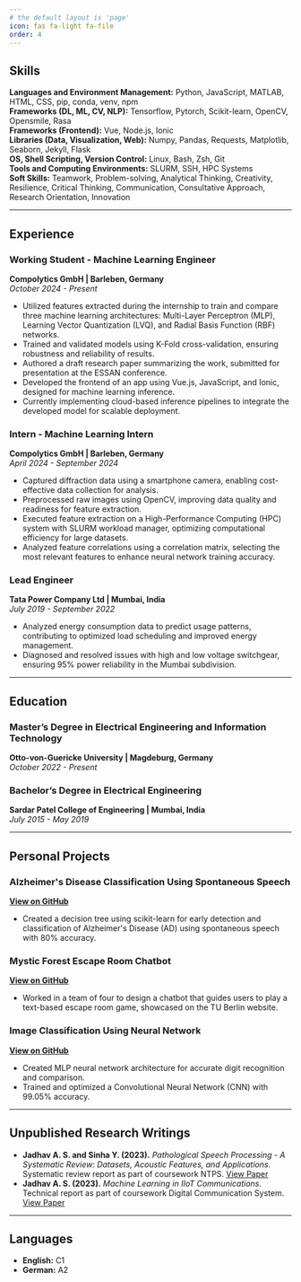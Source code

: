 ```yaml
---
# the default layout is 'page'
icon: fas fa-light fa-file
order: 4
---
```





## Skills  
**Languages and Environment Management:** Python, JavaScript, MATLAB, HTML, CSS, pip, conda, venv, npm  
**Frameworks (DL, ML, CV, NLP):** Tensorflow, Pytorch, Scikit-learn, OpenCV, Opensmile, Rasa  
**Frameworks (Frontend):** Vue, Node.js, Ionic  
**Libraries (Data, Visualization, Web):** Numpy, Pandas, Requests, Matplotlib, Seaborn, Jekyll, Flask  
**OS, Shell Scripting, Version Control:** Linux, Bash, Zsh, Git  
**Tools and Computing Environments:** SLURM, SSH, HPC Systems  
**Soft Skills:** Teamwork, Problem-solving, Analytical Thinking, Creativity, Resilience, Critical Thinking, Communication, Consultative Approach, Research Orientation, Innovation  

---

## Experience  

### **Working Student - Machine Learning Engineer**  
**Compolytics GmbH | Barleben, Germany**  
*October 2024 - Present*  
- Utilized features extracted during the internship to train and compare three machine learning architectures: Multi-Layer Perceptron (MLP), Learning Vector Quantization (LVQ), and Radial Basis Function (RBF) networks.  
- Trained and validated models using K-Fold cross-validation, ensuring robustness and reliability of results.  
- Authored a draft research paper summarizing the work, submitted for presentation at the ESSAN conference.  
- Developed the frontend of an app using Vue.js, JavaScript, and Ionic, designed for machine learning inference.  
- Currently implementing cloud-based inference pipelines to integrate the developed model for scalable deployment.  

### **Intern - Machine Learning Intern**  
**Compolytics GmbH | Barleben, Germany**  
*April 2024 - September 2024*  
- Captured diffraction data using a smartphone camera, enabling cost-effective data collection for analysis.  
- Preprocessed raw images using OpenCV, improving data quality and readiness for feature extraction.  
- Executed feature extraction on a High-Performance Computing (HPC) system with SLURM workload manager, optimizing computational efficiency for large datasets.  
- Analyzed feature correlations using a correlation matrix, selecting the most relevant features to enhance neural network training accuracy.  

### **Lead Engineer**  
**Tata Power Company Ltd | Mumbai, India**  
*July 2019 - September 2022*  
- Analyzed energy consumption data to predict usage patterns, contributing to optimized load scheduling and improved energy management.  
- Diagnosed and resolved issues with high and low voltage switchgear, ensuring 95% power reliability in the Mumbai subdivision.  

---

## Education  

### **Master’s Degree in Electrical Engineering and Information Technology**  
**Otto-von-Guericke University | Magdeburg, Germany**  
*October 2022 - Present*  

### **Bachelor’s Degree in Electrical Engineering**  
**Sardar Patel College of Engineering | Mumbai, India**  
*July 2015 - May 2019*  

---

## Personal Projects  

### **Alzheimer's Disease Classification Using Spontaneous Speech**  
**[View on GitHub](https://github.com/ashishjadhav/AD_classification)**  
- Created a decision tree using scikit-learn for early detection and classification of Alzheimer's Disease (AD) using spontaneous speech with 80% accuracy.  

### **Mystic Forest Escape Room Chatbot**  
**[View on GitHub](https://github.com/ashishjadhav/Mystic_Forest_Escape_Room-master)**  
- Worked in a team of four to design a chatbot that guides users to play a text-based escape room game, showcased on the TU Berlin website.  

### **Image Classification Using Neural Network**  
**[View on GitHub](https://github.com/ashishjadhav/Image-classification)**  
- Created MLP neural network architecture for accurate digit recognition and comparison.  
- Trained and optimized a Convolutional Neural Network (CNN) with 99.05% accuracy.  

---

## Unpublished Research Writings  

- **Jadhav A. S. and Sinha Y. (2023).** *Pathological Speech Processing - A Systematic Review: Datasets, Acoustic Features, and Applications.* Systematic review report as part of coursework NTPS. [View Paper](http://dx.doi.org/10.13140/RG.2.2.25085.54241)  
- **Jadhav A. S. (2023).** *Machine Learning in IIoT Communications.* Technical report as part of coursework Digital Communication System. [View Paper](http://dx.doi.org/10.13140/RG.2.2.15858.07363)

---

## Languages  
- **English:** C1  
- **German:** A2  